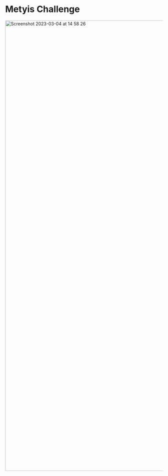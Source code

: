 # Metyis Challenge

<img width="1440" alt="Screenshot 2023-03-04 at 14 58 26" src="https://user-images.githubusercontent.com/32099971/222917272-069429c0-10b8-42e0-ac07-9c59c6208632.png">


